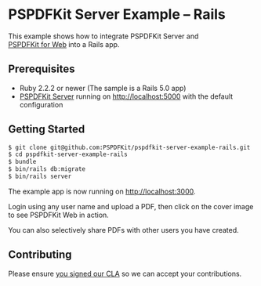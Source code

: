 PSPDFKit Server Example – Rails
===============================

This example shows how to integrate PSPDFKit Server and [PSPDFKit for Web](https://pspdfkit.com/web/) into a Rails app.

## Prerequisites

* Ruby 2.2.2 or newer (The sample is a Rails 5.0 app)
* [PSPDFKit Server](https://pspdfkit.com/guides/web/current/server-backed/setting-up-pspdfkit-server/) running on [http://localhost:5000](http://localhost:5000) with the default configuration

## Getting Started

```sh
$ git clone git@github.com:PSPDFKit/pspdfkit-server-example-rails.git
$ cd pspdfkit-server-example-rails
$ bundle
$ bin/rails db:migrate
$ bin/rails server
```

The example app is now running on <http://localhost:3000>.

Login using any user name and upload a PDF, then click on the cover image to see PSPDFKit Web in action.

You can also selectively share PDFs with other users you have created.

## Contributing
  
Please ensure [you signed our CLA](https://pspdfkit.com/guides/web/current/miscellaneous/contributing/) so we can accept your contributions.
